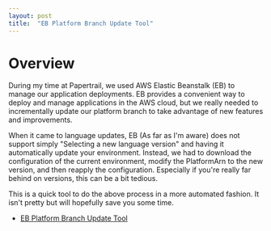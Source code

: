 ```yaml
---
layout: post
title:  "EB Platform Branch Update Tool"
---
```


# Overview
During my time at Papertrail, we used AWS Elastic Beanstalk (EB) to manage our application deployments. EB provides a convenient way to deploy and manage applications in the AWS cloud, but we really needed to incrementally update our platform branch to take advantage of new features and improvements.

When it came to language updates, EB (As far as I'm aware) does not support simply "Selecting a new language version" and having it automatically update your environment. Instead, we had to download the configuration of the current environment, modify the PlatformArn to the new version, and then reapply the configuration. Especially if you're really far behind on versions, this can be a bit tedious.

This is a quick tool to do the above process in a more automated fashion. It isn't pretty but will hopefully save you some time.

- [EB Platform Branch Update Tool](https://github.com/rexchoppers/eb-platform-branch-update)